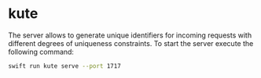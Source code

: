 # kute

The server allows to generate unique identifiers for incoming requests with different degrees of uniqueness constraints. To start the server execute the following command:

```sh
swift run kute serve --port 1717
```
